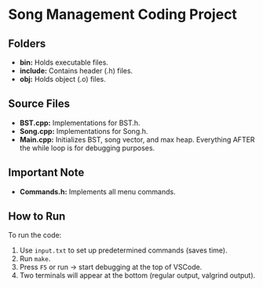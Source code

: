 # Song Management Coding Project

## Folders
- **bin:** Holds executable files.
- **include:** Contains header (.h) files.
- **obj:** Holds object (.o) files.

## Source Files
- **BST.cpp:** Implementations for BST.h.
- **Song.cpp:** Implementations for Song.h.
- **Main.cpp:** Initializes BST, song vector, and max heap. Everything AFTER the while loop is for debugging purposes.

## Important Note
- **Commands.h:** Implements all menu commands.

## How to Run
To run the code:
1. Use `input.txt` to set up predetermined commands (saves time).
2. Run `make`.
3. Press `F5` or run -> start debugging at the top of VSCode.
4. Two terminals will appear at the bottom (regular output, valgrind output).
